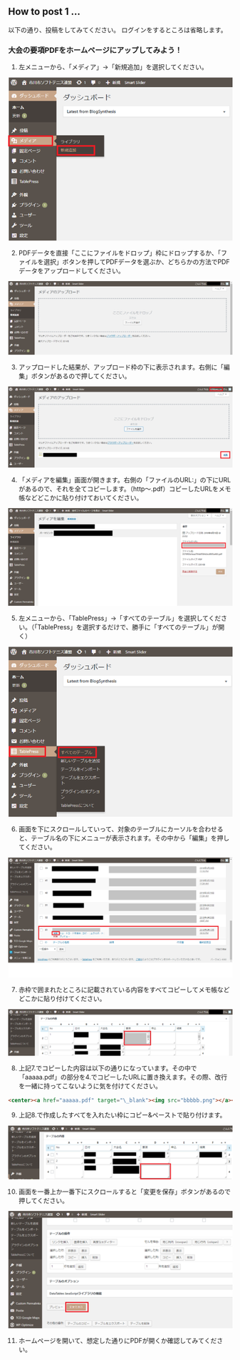 ## How to post 1 ...

以下の通り、投稿をしてみてください。
ログインをするところは省略します。
<br />

### 大会の要項PDFをホームページにアップしてみよう！

1. 左メニューから、「メディア」->「新規追加」を選択してください。

<img src="./picture/githubpages-001.png" alt="" title="">
<br/>

2. PDFデータを直接「ここにファイルをドロップ」枠にドロップするか、「ファイルを選択」ボタンを押してPDFデータを選ぶか、どちらかの方法でPDFデータをアップロードしてください。

<img src="./picture/githubpages-002.png" alt="" title="">
<br/>

3. アップロードした結果が、アップロード枠の下に表示されます。右側に「編集」ボタンがあるので押してください。

<img src="./picture/githubpages-003.png" alt="" title="">
<br/>

4. 「メディアを編集」画面が開きます。右側の「ファイルのURL:」の下にURLがあるので、それを全てコピーします。（http〜.pdf）コピーしたURLをメモ帳などどこかに貼り付けておいてください。

<img src="./picture/githubpages-004.png" alt="" title="">
<br/>

5. 左メニューから、「TablePress」->「すべてのテーブル」を選択してください。（「TablePress」を選択するだけで、勝手に「すべてのテーブル」が開く）

<img src="./picture/githubpages-005.png" alt="" title="">
<br/>

6. 画面を下にスクロールしていって、対象のテーブルにカーソルを合わせると、テーブル名の下にメニューが表示されます。その中から「編集」を押してください。

<img src="./picture/githubpages-006.png" alt="" title="">
<br/>

7. 赤枠で囲まれたところに記載されている内容をすべてコピーしてメモ帳などどこかに貼り付けてください。

<img src="./picture/githubpages-007.png" alt="" title="">
<br/>

8. 上記7.でコピーした内容は以下の通りになっています。その中で「aaaaa.pdf」の部分を4.でコピーしたURLに置き換えます。その際、改行を一緒に持ってこないように気を付けてください。

```markdown
<center><a href="aaaaa.pdf" target="\_blank"><img src="bbbbb.png"></a></center>
```

9. 上記8.で作成したすべてを入れたい枠にコピー&ペーストで貼り付けます。

<img src="./picture/githubpages-008.png" alt="" title="">
<br/>

10. 画面を一番上か一番下にスクロールすると「変更を保存」ボタンがあるので押してください。

<img src="./picture/githubpages-009.png" alt="" title="">
<br/>

11. ホームページを開いて、想定した通りにPDFが開くか確認してみてください。
